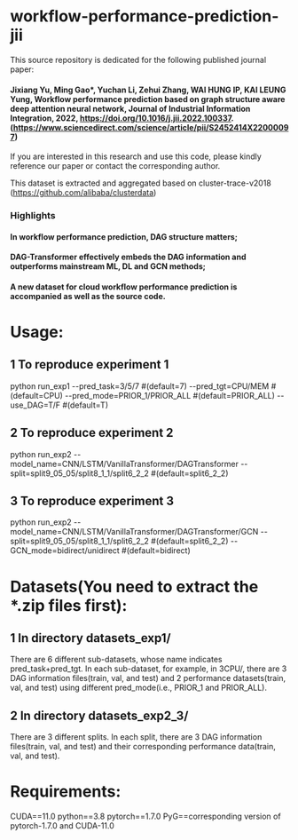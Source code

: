 # workflow-performance-prediction-jii
This source repository is dedicated for the following published journal paper: 
#### Jixiang Yu, Ming Gao*, Yuchan Li, Zehui Zhang, WAI HUNG IP, KAI LEUNG Yung, Workflow performance prediction based on graph structure aware deep attention neural network, Journal of Industrial Information Integration, 2022, https://doi.org/10.1016/j.jii.2022.100337. (https://www.sciencedirect.com/science/article/pii/S2452414X22000097)
If you are interested in this research and use this code, please kindly reference our paper or contact the corresponding author.

This dataset is extracted and aggregated based on cluster-trace-v2018 (https://github.com/alibaba/clusterdata)


### Highlights
#### In workflow performance prediction, DAG structure matters;
#### DAG-Transformer effectively embeds the DAG information and outperforms mainstream ML, DL and GCN methods;
#### A new dataset for cloud workflow performance prediction is accompanied as well as the source code.

# Usage:
## 1 To reproduce experiment 1
python run_exp1 --pred_task=3/5/7 #(default=7) --pred_tgt=CPU/MEM #(default=CPU) --pred_mode=PRIOR_1/PRIOR_ALL #(default=PRIOR_ALL) --use_DAG=T/F #(default=T)
## 2 To reproduce experiment 2
python run_exp2 --model_name=CNN/LSTM/VanillaTransformer/DAGTransformer --split=split9_05_05/split8_1_1/split6_2_2 #(default=split6_2_2)
## 3 To reproduce experiment 3
python run_exp2 --model_name=CNN/LSTM/VanillaTransformer/DAGTransformer/GCN --split=split9_05_05/split8_1_1/split6_2_2 #(default=split6_2_2) --GCN_mode=bidirect/unidirect #(default=bidirect)

# Datasets(You need to extract the *.zip files first):
## 1 In directory datasets_exp1/
There are 6 different sub-datasets, whose name indicates pred_task+pred_tgt. In each sub-dataset, for example, in 3CPU/, there are 3 DAG information files(train, val, and test) and 2 performance datasets(train, val, and test) using different pred_mode(i.e., PRIOR_1 and PRIOR_ALL).

## 2 In directory datasets_exp2_3/
There are 3 different splits. In each split, there are 3 DAG information files(train, val, and test) and their corresponding performance data(train, val, and test).

# Requirements:
CUDA==11.0
python==3.8
pytorch==1.7.0
PyG==corresponding version of pytorch-1.7.0 and CUDA-11.0 
